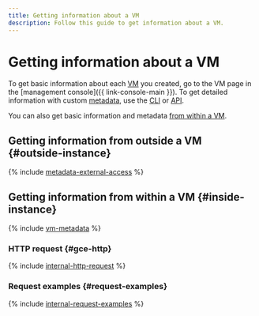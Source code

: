 ```yaml
---
title: Getting information about a VM
description: Follow this guide to get information about a VM.
---
```


# Getting information about a VM


To get basic information about each [VM](../../concepts/vm.md) you created, go to the VM page in the [management console]({{ link-console-main }}). To get detailed information with custom [metadata](../../concepts/vm-metadata.md), use the [CLI](../../../cli/cli-ref/compute/cli-ref/instance/get.md) or [API](../../api-ref/Instance/get.md).

You can also get basic information and metadata [from within a VM](#inside-instance).

## Getting information from outside a VM {#outside-instance}

{% include [metadata-external-access](../../../_includes/compute/metadata-external-access.md) %}

## Getting information from within a VM {#inside-instance}

{% include [vm-metadata](../../../_includes/vm-metadata.md) %}

### HTTP request {#gce-http}

{% include [internal-http-request](../../../_includes/compute/metadata/internal-http-request.md) %}

### Request examples {#request-examples}

{% include [internal-request-examples](../../../_includes/compute/metadata/internal-request-examples.md) %}